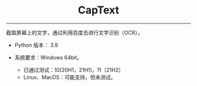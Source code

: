 # <center> **CapText**</center>

---
截取屏幕上的文字，通过利用百度去进行文字识别（OCR）。

- Python 版本： 3.9
  
- 系统要求：Windows 64bit。
  - 已通过测试：10(20H1，21H1)，11（21H2）
  - Linux、MacOS：可能支持，但未测试。
